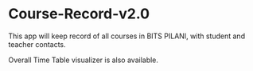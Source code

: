 # Course-Record-v2.0
This app will keep record of all courses in BITS PILANI, with student and teacher contacts.

Overall Time Table visualizer is also available.
